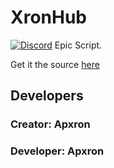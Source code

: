 # XronHub
[![Discord](http://simpleicon.com/wp-content/uploads/play1.png)](https://www.youtube.com/watch?v=49j2zDGS2Qk)
Epic Script.

Get it the source [here](https://github.com/EdgeIY/infiniteyield/wiki)

## Developers
### Creator: Apxron

### Developer: Apxron
